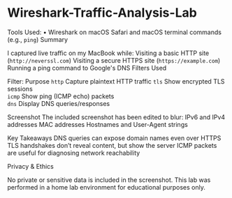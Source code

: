 # Wireshark-Traffic-Analysis-Lab
Tools Used:
• Wireshark on macOS
Safari and macOS terminal commands (e.g., `ping`)
Summary

I captured live traffic on my MacBook while:
Visiting a basic HTTP site (`http://neverssl.com`)
Visiting a secure HTTPS site (`https://example.com`)
Running a ping command to Google's DNS
Filters Used

 Filter: Purpose                      `http` Capture plaintext HTTP traffic 
`tls`  Show encrypted TLS sessions    
`icmp` Show ping (ICMP echo) packets  
`dns`  Display DNS queries/responses 

Screenshot
The included screenshot has been edited to blur:
IPv6 and IPv4 addresses
MAC addresses
Hostnames and User-Agent strings

Key Takeaways
DNS queries can expose domain names even over HTTPS
TLS handshakes don’t reveal content, but show the server
ICMP packets are useful for diagnosing network reachability

Privacy & Ethics

No private or sensitive data is included in the screenshot. This lab was performed in a home lab environment for educational purposes only.




